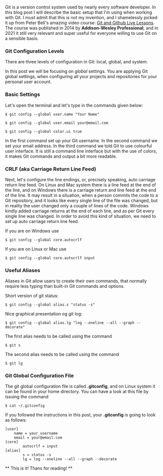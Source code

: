 
Git is a version control system used by nearly every software developer.
In this blog post I will describe the basic setup that I'm using when
working with Git. I must admit that this is not my invention, and I shamelessly
picked it up from Peter Bell's amazing video course:
[Git and Github Live Lessons](https://www.oreilly.com/library/view/git-and-github/9780133992748/).
The course was published in 2014 by **Addison-Wesley Professional**, and in 2021
it still very relevant and super useful for everyone willing to use Git on a sensible basis.

### Git Configuration Levels

There are three levels of configuration in Git: local, global, and system.

In this post we will be focusing on *global* settings. You are applying Git global settings, 
when configuring all your projects and repositories for your personal user account. 

### Basic Settings
Let's open the terminal and let's type in the commands given below:

    $ git config --global user.name "Your Name" 

    $ git config --global user.email your@email.com

    $ git config --global color.ui true

In the first command set up your Git username. In the second command we set your email address.
In the third command we told Git to use colourful user interface. It is still a command line interface
but with the use of colors, it makes Git commands and output a bit more readable.


### CRLF (aka Carriage Return Line Feed)

Next, let's configure the line endings, or, precisely speaking, auto carriage return line feed.
On Linux and Mac system there is a line feed at the end of the line, and on Windows there is a
carriage return and line feed at the end of the line. It may result in a situation, when a
person commits the code to a Git repository, and it looks like every single line of the file
was changed, but in reality the user changed only a couple of lines of the code. Windows kindly
added carriage returns at the end of each line, and as per Git every single line was changed. In
order to avoid this kind of situation, we need to set up auto carriage return line feed.

If you are on Windows use

    $ git config --global core.autocrlf 

If you are on Linux or Mac use
    
    $ git config --global core.autocrlf input


### Useful Aliases

Aliases in Git allow users to create their own commands, that normally require less typing
than built-in Git commands and options.
    
Short version of git status:

    $ git config --global alias.s "status -s"

Nice graphical presentation og git log:

    $ git config --global alias.lg "log --oneline --all --graph --decorate"

The first alias needs to be called using the command
    
    $ git s

The second alias needs to be called using the command
    
    $ git lg


### Git Global Configuration File

The git global configuration file is called **.gitconfig**, and on Linux system it can be found
in your home directory. You can have a look at this file by issuing the command

    $ cat ~/.gitconfig

If you followed the instructions in this post, your **.gitconfig** is going to look as follows:

    [user]
        name = your_username
        email = your@email.com
    [core]
            autocrlf = input
    [alias]
            s = status -s
            lg = log --oneline --all --graph --decorate


** This is it! Thans for reading! **